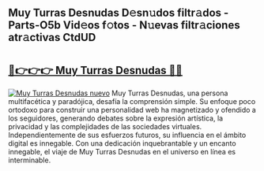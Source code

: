## Muy Turras Desnudas D𝚎sn𝚞dos filtr𝚊dos - Parts-O5b Vid𝚎os f𝚘tos - N𝚞evas filtr𝚊ciones atr𝚊ctivas CtdUD

# <h2><a href="http://mbc5uv4.tromn.icu/?c=Muy+Turras+Desnudas">🔗👉👉👉 Muy Turras Desnudas 🔗🔗</a></h2>

[![Muy Turras Desnudas nuevo](https://i.imgur.com/pEAQMta.gif)](http://mbc5uv4.tromn.icu/?c=Muy+Turras+Desnudas)
Muy Turras Desnudas, una persona multifacética y paradójica, desafía la comprensión simple. Su enfoque poco ortodoxo para construir una personalidad web ha magnetizado y ofendido a los seguidores, generando debates sobre la expresión artística, la privacidad y las complejidades de las sociedades virtuales. Independientemente de sus esfuerzos futuros, su influencia en el ámbito digital es innegable. Con una dedicación inquebrantable y un encanto innegable, el viaje de Muy Turras Desnudas en el universo en línea es interminable.
